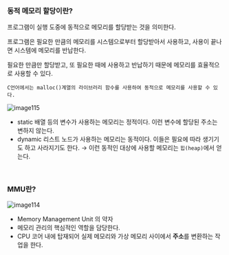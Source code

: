 ### 동적 메모리 할당이란?

프로그램이 실행 도중에 동적으로 메모리를 할당받는 것을 의미한다.

프로그램은 필요한 만큼의 메모리를 시스템으로부터 할당받아서 사용하고, 사용이 끝나면 시스템에 메모리를 반납한다.

필요한 만큼만 할당받고, 또 필요한 때에 사용하고 반납하기 때문에 메모리를 효율적으로 사용할 수 있다.

```
C언어에서는 malloc()계열의 라이브러리 함수를 사용하여 동적으로 메모리를 사용할 수 있다.
```

![image115](https://github.com/user-attachments/assets/bb58e687-587c-40a4-a004-8db8a7393aac)

- static 배열 등의 변수가 사용하는 메모리는 정적이다. 이런 변수에 할당된 주소는 변하지 않는다.
- dynamic 리스트 노드가 사용하는 메모리는 동적이다. 이들은 필요에 따라 생기기도 하고 사라지기도 한다. → 이런 동적인 대상에 사용할 메모리는 `힙(heap)`에서 얻는다.

<br>

### MMU란?

![image114](https://github.com/user-attachments/assets/68196af6-58dd-4b26-9e22-705e86f03bab)


- Memory Management Unit 의 약자
- 메모리 관리의 핵심적인 역할을 담당한다.
- CPU 코어 내에 탑재되어 실제 메모리와 가상 메모리 사이에서 **주소**를 변환하는 작업을 한다.